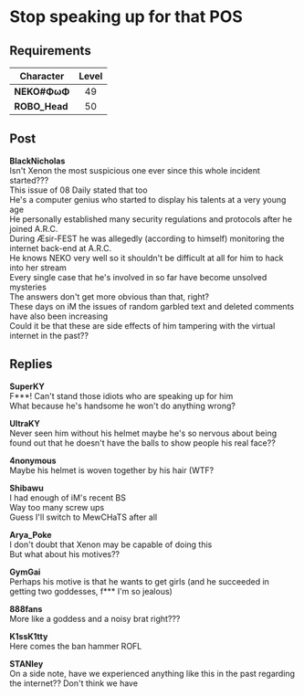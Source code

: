 # Stop speaking up for that POS
## Requirements
|  Character  |Level|
|-------------|:---:|
|**NEKO#ΦωΦ** | 49  |
|**ROBO_Head**| 50  |

## Post
**BlackNicholas**<br>
Isn't Xenon the most suspicious one ever since this whole incident started???<br>
This issue of 08 Daily stated that too<br>
He's a computer genius who started to display his talents at a very young age<br>
He personally established many security regulations and protocols after he joined A.R.C.<br>
During Æsir-FEST he was allegedly (according to himself) monitoring the internet back-end at A.R.C.<br>
He knows NEKO very well so it shouldn't be difficult at all for him to hack into her stream<br>
Every single case that he's involved in so far have become unsolved mysteries<br>
The answers don't get more obvious than that, right?<br>
These days on iM the issues of random garbled text and deleted comments have also been increasing<br>
Could it be that these are side effects of him tampering with the virtual internet in the past??
## Replies
**SuperKY**<br>
F\*\*\*! Can't stand those idiots who are speaking up for him<br>
What because he's handsome he won't do anything wrong?

**UltraKY**<br>
Never seen him without his helmet maybe he's so nervous about being found out that he doesn't have the balls to show people his real face??

**4nonymous**<br>
Maybe his helmet is woven together by his hair (WTF?

**Shibawu**<br>
I had enough of iM's recent BS<br>
Way too many screw ups<br>
Guess I'll switch to MewCHaTS after all

**Arya_Poke**<br>
I don't doubt that Xenon may be capable of doing this<br>
But what about his motives??

**GymGai**<br>
Perhaps his motive is that he wants to get girls (and he succeeded in getting two goddesses, f\*\*\* I'm so jealous)

**888fans**<br>
More like a goddess and a noisy brat right???

**K1ssK1tty**<br>
Here comes the ban hammer ROFL

**STANley**<br>
On a side note, have we experienced anything like this in the past regarding the internet?? Don't think we have


